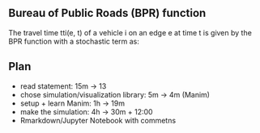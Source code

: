 ## Bureau of Public Roads (BPR) function

The travel time tti(e, t) of a vehicle i on an edge e at time t is given by the BPR function with a stochastic term as:


## Plan

- read statement: 15m -> 13
- chose simulation/visualization library: 5m -> 4m (Manim)
- setup + learn Manim: 1h -> 19m
- make the simulation: 4h -> 30m + 12:00
- Rmarkdown/Jupyter Notebook with commetns